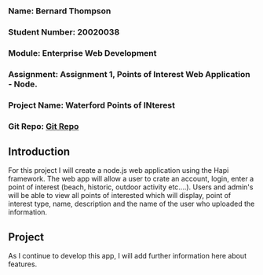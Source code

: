 ### Name: Bernard Thompson
### Student Number: 20020038
### Module: Enterprise Web Development
### Assignment: Assignment 1, Points of Interest Web Application - Node.
### Project Name: Waterford Points of INterest
### Git Repo: [Git Repo](https://github.com/bonjo7/points_of_interest_web_app)


## Introduction
For this project I will create a node.js web application using the Hapi framework. The web app will allow a user to crate an account, login, enter a point of interest (beach, historic, outdoor activity etc....). Users and admin's will be able to view all points of interested which will display, point of interest type, name, description and the name of the user who uploaded the information.

## Project
As I continue to develop this app, I will add further information here about features.
